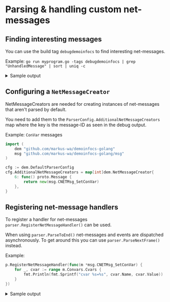 # Parsing & handling custom net-messages

## Finding interesting messages

You can use the build tag `debugdemoinfocs` to find interesting net-messages.

Example: `go run myprogram.go -tags debugdemoinfocs | grep "UnhandledMessage" | sort | uniq -c`

<details>
<summary>Sample output</summary>

```
      1 UnhandledMessage: id=10 name=svc_ClassInfo
      1 UnhandledMessage: id=14 name=svc_VoiceInit
   9651 UnhandledMessage: id=17 name=svc_Sounds
      1 UnhandledMessage: id=18 name=svc_SetView
    227 UnhandledMessage: id=21 name=svc_BSPDecal
  12705 UnhandledMessage: id=27 name=svc_TempEntities
    514 UnhandledMessage: id=28 name=svc_Prefetch
  85308 UnhandledMessage: id=4 name=net_Tick
      2 UnhandledMessage: id=5 name=net_StringCmd
      3 UnhandledMessage: id=6 name=net_SetConVar
      3 UnhandledMessage: id=7 name=net_SignonState
      1 UnhandledMessage: id=8 name=svc_ServerInfo
```

</details>

## Configuring a `NetMessageCreator`

NetMessageCreators are needed for creating instances of net-messages that aren't parsed by default.

You need to add them to the `ParserConfig.AdditionalNetMessageCreators` map where the key is the message-ID as seen in the debug output.

Example: `ConVar` messages

```go
import (
	dem "github.com/markus-wa/demoinfocs-golang"
	msg "github.com/markus-wa/demoinfocs-golang/msg"
)

cfg := dem.DefaultParserConfig
cfg.AdditionalNetMessageCreators = map[int]dem.NetMessageCreator{
	6: func() proto.Message {
		return new(msg.CNETMsg_SetConVar)
	},
}
```

## Registering net-message handlers

To register a handler for net-messages `parser.RegisterNetMessageHandler()` can be used.

When using `parser.ParseToEnd()` net-messages and events are dispatched asynchronously. To get around this you can use `parser.ParseNextFrame()` instead.

Example:

```go
p.RegisterNetMessageHandler(func(m *msg.CNETMsg_SetConVar) {
	for _, cvar := range m.Convars.Cvars {
		fmt.Println(fmt.Sprintf("cvar %s=%s", cvar.Name, cvar.Value))
	}
})
```

<details>
<summary>Sample output</summary>

```
cvar mp_spec_swapplayersides=1
cvar cash_team_rescued_hostage=750
cvar bot_autodifficulty_threshold_high=0
cvar cash_team_win_by_defusing_bomb=3500
cvar game_mode=1
cvar sv_damage_print_enable=0
cvar mp_force_pick_time=160
cvar mp_ggtr_bomb_pts_for_upgrade=2
cvar bot_quota=0
cvar ff_damage_reduction_bullets=0.33
cvar sv_gameinstructor_disable=1
cvar =0
cvar bot_quota_mode=fill
cvar mp_join_grace_time=30
cvar mp_maxrounds=30
cvar ammo_grenade_limit_total=4
cvar mp_spectators_max=10
cvar mp_round_restart_delay=5
cvar mp_win_panel_display_time=15
cvar mp_respawn_immunitytime=0
cvar mp_roundtime_defuse=1.92
cvar mp_ggprogressive_round_restart_delay=15
cvar mp_match_end_restart=1
cvar mp_timelimit=0
cvar mp_warmuptime=5
cvar mp_randomspawn_los=0
cvar sv_competitive_official_5v5=1
cvar sv_mincmdrate=30
cvar mp_halftime_duration=15
cvar mp_weapons_allow_map_placed=1
cvar mp_autokick=0
cvar sv_grenade_trajectory_time_spectator=1
cvar sv_minrate=20000
cvar sv_holiday_mode=0
cvar sv_kick_players_with_cooldown=0
cvar mp_ggtr_bomb_defuse_bonus=1
cvar spec_freeze_time=5
cvar mp_buytime=15
cvar bot_difficulty=2
cvar mp_playerid_delay=0.5
cvar mp_roundtime_hostage=1.92
cvar mp_freezetime=15
cvar sv_maxcmdrate=128
cvar bot_defer_to_human_goals=1
cvar sv_skyname=sky_cs15_daylight01_hdr
cvar mp_friendlyfire=1
cvar cash_team_hostage_interaction=150
cvar spec_freeze_panel_extended_time=0
cvar ff_damage_reduction_other=0.4
cvar sv_allow_wait_command=0
cvar mp_molotovusedelay=0
cvar mp_playerid_hold=0.25
cvar mp_limitteams=0
cvar cash_team_elimination_hostage_map_t=3000
cvar sv_friction=4.8
cvar mp_ggtr_bomb_detonation_bonus=1
cvar ammo_grenade_limit_flashbang=2
cvar sv_coaching_enabled=1
cvar steamworks_sessionid_server=1169494819006
cvar mp_overtime_enable=1
cvar tv_snapshotrate=24
cvar mp_roundtime=1.92
cvar sv_kick_ban_duration=0
cvar mp_halftime=1
cvar sv_spawn_afk_bomb_drop_time=30
cvar mp_ggtr_bomb_respawn_delay=0
cvar mp_overtime_startmoney=16000
cvar think_limit=0
cvar sv_accelerate=5.6
cvar ff_damage_reduction_grenade=0.85
cvar cash_team_elimination_hostage_map_ct=3000
cvar sv_maxupdaterate=128
cvar cash_team_hostage_alive=150
cvar tv_transmitall=1
cvar steamworks_sessionid_server=0
cvar steamworks_sessionid_server=1169497558498
```

</details>

